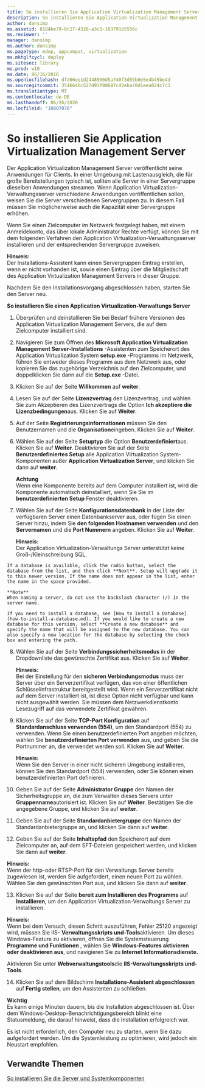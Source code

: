 ```yaml
---
title: So installieren Sie Application Virtualization Management Server
description: So installieren Sie Application Virtualization Management Server
author: dansimp
ms.assetid: 8184be79-8c27-4328-a3c1-183791b5556c
ms.reviewer: ''
manager: dansimp
ms.author: dansimp
ms.pagetype: mdop, appcompat, virtualization
ms.mktglfcycl: deploy
ms.sitesec: library
ms.prod: w10
ms.date: 06/16/2016
ms.openlocfilehash: dfd06ee1d2448990d5a740f3d59b0e5e4b45be4d
ms.sourcegitcommit: 354664bc527d93f80687cd2eba70d1eea024c7c3
ms.translationtype: MT
ms.contentlocale: de-DE
ms.lasthandoff: 06/26/2020
ms.locfileid: "10807076"
---
```

# So installieren Sie Application Virtualization Management Server


Der Application Virtualization Management Server veröffentlicht seine Anwendungen für Clients. In einer Umgebung mit Lastenausgleich, die für große Bereitstellungen typisch ist, sollten alle Server in einer Servergruppe dieselben Anwendungen streamen. Wenn Application Virtualization-Verwaltungsserver verschiedene Anwendungen veröffentlichen sollen, weisen Sie die Server verschiedenen Servergruppen zu. In diesem Fall müssen Sie möglicherweise auch die Kapazität einer Servergruppe erhöhen.

Wenn Sie einen Zielcomputer im Netzwerk festgelegt haben, mit einem Anmeldekonto, das über lokale Administrator Rechte verfügt, können Sie mit dem folgenden Verfahren den Application Virtualization-Verwaltungsserver installieren und der entsprechenden Servergruppe zuweisen.

**Hinweis:**  
Der Installations-Assistent kann einen Servergruppen Eintrag erstellen, wenn er nicht vorhanden ist, sowie einen Eintrag über die Mitgliedschaft des Application Virtualization Management Servers in dieser Gruppe.



Nachdem Sie den Installationsvorgang abgeschlossen haben, starten Sie den Server neu.

**So installieren Sie einen Application Virtualization-Verwaltungs Server**

1.  Überprüfen und deinstallieren Sie bei Bedarf frühere Versionen des Application Virtualization Management Servers, die auf dem Zielcomputer installiert sind.

2.  Navigieren Sie zum Öffnen des **Microsoft Application Virtualization Management Server-Installations** -Assistenten zum Speicherort des Application Virtualization System **setup.exe** -Programms im Netzwerk, führen Sie entweder dieses Programm aus dem Netzwerk aus, oder kopieren Sie das zugehörige Verzeichnis auf den Zielcomputer, und doppelklicken Sie dann auf die **Setup.exe** -Datei.

3.  Klicken Sie auf der Seite **Willkommen** auf **weiter**.

4.  Lesen Sie auf der Seite **Lizenzvertrag** den Lizenzvertrag, und wählen Sie zum Akzeptieren des Lizenzvertrags die Option **Ich akzeptiere die Lizenzbedingungen**aus. Klicken Sie auf **Weiter**.

5.  Auf der Seite **Registrierungsinformationen** müssen Sie den Benutzernamen und die **Organisation**eingeben. Klicken Sie auf **Weiter**.

6.  Wählen Sie auf der Seite **Setuptyp** die Option **Benutzerdefiniert**aus. Klicken Sie auf **Weiter**. Deaktivieren Sie auf der Seite **Benutzerdefiniertes Setup** alle Application Virtualization System-Komponenten außer **Application Virtualization Server**, und klicken Sie dann auf **weiter**.

    **Achtung**  
    Wenn eine Komponente bereits auf dem Computer installiert ist, wird die Komponente automatisch deinstalliert, wenn Sie Sie im **benutzerdefinierten Setup** Fenster deaktivieren.



7.  Wählen Sie auf der Seite **Konfigurationsdatenbank** in der Liste der verfügbaren Server einen Datenbankserver aus, oder fügen Sie einen Server hinzu, indem Sie **den folgenden Hostnamen verwenden** und den **Servernamen** und die **Port Nummern** angeben. Klicken Sie auf **Weiter**.

    **Hinweis:**  
    Der Application Virtualization-Verwaltungs Server unterstützt keine Groß-/Kleinschreibung SQL.



~~~
If a database is available, click the radio button, select the database from the list, and then click **Next**. Setup will upgrade it to this newer version. If the name does not appear in the list, enter the name in the space provided.

**Note**  
When naming a server, do not use the backslash character (/) in the server name.

If you need to install a database, see [How to Install a Database](how-to-install-a-database.md). If you would like to create a new database for this version, select **Create a new database** and specify the name that will be assigned to the new database. You can also specify a new location for the database by selecting the check box and entering the path.
~~~



8. Wählen Sie auf der Seite **Verbindungssicherheitsmodus** in der Dropdownliste das gewünschte Zertifikat aus. Klicken Sie auf **Weiter**.

   **Hinweis:**  
   Bei der Einstellung für den **sicheren Verbindungsmodus** muss der Server über ein Serverzertifikat verfügen, das von einer öffentlichen Schlüsselinfrastruktur bereitgestellt wird. Wenn ein Serverzertifikat nicht auf dem Server installiert ist, ist diese Option nicht verfügbar und kann nicht ausgewählt werden. Sie müssen dem Netzwerkdienstkonto Lesezugriff auf das verwendete Zertifikat gewähren.



9. Klicken Sie auf der Seite **TCP-Port Konfiguration** auf **Standardanschluss verwenden (554)**, um den Standardport (554) zu verwenden. Wenn Sie einen benutzerdefinierten Port angeben möchten, wählen Sie **benutzerdefinierten Port verwenden** aus, und geben Sie die Portnummer an, die verwendet werden soll. Klicken Sie auf **Weiter**.

   **Hinweis:**  
   Wenn Sie den Server in einer nicht sicheren Umgebung installieren, können Sie den Standardport (554) verwenden, oder Sie können einen benutzerdefinierten Port definieren.



10. Geben Sie auf der Seite **Administrator Gruppe** den Namen der Sicherheitsgruppe an, die zum Verwalten dieses Servers unter **Gruppenname**autorisiert ist. Klicken Sie auf **Weiter**. Bestätigen Sie die angegebene Gruppe, und klicken Sie auf **weiter**.

11. Geben Sie auf der Seite **Standardanbietergruppe** den Namen der Standardanbietergruppe an, und klicken Sie dann auf **weiter**.

12. Geben Sie auf der Seite **Inhaltspfad** den Speicherort auf dem Zielcomputer an, auf dem SFT-Dateien gespeichert werden, und klicken Sie dann auf **weiter**.

   **Hinweis:**  
   Wenn der http-oder RTSP-Port für den Verwaltungs Server bereits zugewiesen ist, werden Sie aufgefordert, einen neuen Port zu wählen. Wählen Sie den gewünschten Port aus, und klicken Sie dann auf **weiter**.



13. Klicken Sie auf der Seite **bereit zum Installieren des Programms** auf **Installieren**, um den Application Virtualization-Verwaltungs Server zu installieren.

   **Hinweis:**  
   Wenn bei dem Versuch, diesen Schritt auszuführen, Fehler 25120 angezeigt wird, müssen Sie IIS- **Verwaltungsskripts und-Tools**aktivieren. Um dieses Windows-Feature zu aktivieren, öffnen Sie die Systemsteuerung **Programme und Funktionen** , wählen Sie **Windows-Features aktivieren oder deaktivieren aus**, und navigieren Sie zu **Internet Informationsdienste.**

   Aktivieren Sie unter **Webverwaltungstools**die **IIS-Verwaltungsskripts und-Tools**.



14. Klicken Sie auf dem Bildschirm **Installations-Assistent abgeschlossen** auf **Fertig stellen**, um den Assistenten zu schließen.

   **Wichtig**  
   Es kann einige Minuten dauern, bis die Installation abgeschlossen ist. Über dem Windows-Desktop-Benachrichtigungsbereich blinkt eine Statusmeldung, die darauf hinweist, dass die Installation erfolgreich war.

   Es ist nicht erforderlich, den Computer neu zu starten, wenn Sie dazu aufgefordert werden. Um die Systemleistung zu optimieren, wird jedoch ein Neustart empfohlen.



## Verwandte Themen


[So installieren Sie die Server und Systemkomponenten](how-to-install-the-servers-and-system-components.md)









